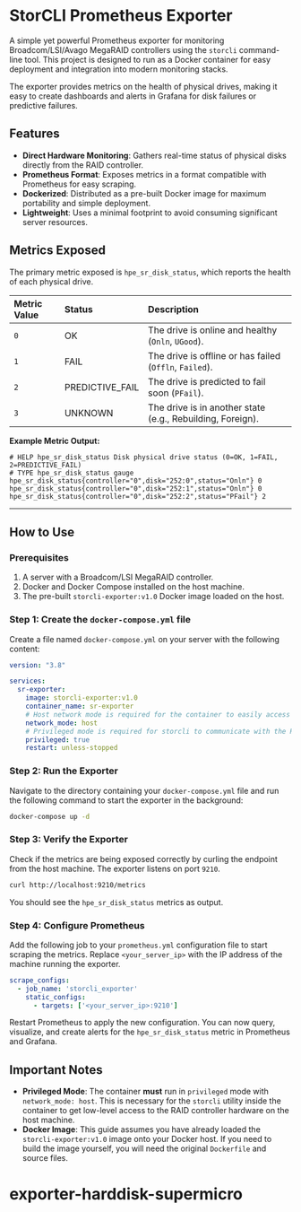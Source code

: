 # StorCLI Prometheus Exporter

A simple yet powerful Prometheus exporter for monitoring Broadcom/LSI/Avago MegaRAID controllers using the `storcli` command-line tool. This project is designed to run as a Docker container for easy deployment and integration into modern monitoring stacks.

The exporter provides metrics on the health of physical drives, making it easy to create dashboards and alerts in Grafana for disk failures or predictive failures.

## Features

- **Direct Hardware Monitoring**: Gathers real-time status of physical disks directly from the RAID controller.
- **Prometheus Format**: Exposes metrics in a format compatible with Prometheus for easy scraping.
- **Dockerized**: Distributed as a pre-built Docker image for maximum portability and simple deployment.
- **Lightweight**: Uses a minimal footprint to avoid consuming significant server resources.

## Metrics Exposed

The primary metric exposed is `hpe_sr_disk_status`, which reports the health of each physical drive.

| Metric Value | Status | Description |
| :--- | :--- | :--- |
| `0` | OK | The drive is online and healthy (`Onln`, `UGood`). |
| `1` | FAIL | The drive is offline or has failed (`Offln`, `Failed`). |
| `2` | PREDICTIVE_FAIL | The drive is predicted to fail soon (`PFail`). |
| `3` | UNKNOWN | The drive is in another state (e.g., Rebuilding, Foreign). |

**Example Metric Output:**
```
# HELP hpe_sr_disk_status Disk physical drive status (0=OK, 1=FAIL, 2=PREDICTIVE_FAIL)
# TYPE hpe_sr_disk_status gauge
hpe_sr_disk_status{controller="0",disk="252:0",status="Onln"} 0
hpe_sr_disk_status{controller="0",disk="252:1",status="Onln"} 0
hpe_sr_disk_status{controller="0",disk="252:2",status="PFail"} 2
```

---

## How to Use

### Prerequisites

1.  A server with a Broadcom/LSI MegaRAID controller.
2.  Docker and Docker Compose installed on the host machine.
3.  The pre-built `storcli-exporter:v1.0` Docker image loaded on the host.

### Step 1: Create the `docker-compose.yml` file

Create a file named `docker-compose.yml` on your server with the following content:

```yaml
version: "3.8"

services:
  sr-exporter:
    image: storcli-exporter:v1.0
    container_name: sr-exporter
    # Host network mode is required for the container to easily access host hardware devices.
    network_mode: host
    # Privileged mode is required for storcli to communicate with the RAID controller.
    privileged: true
    restart: unless-stopped
```

### Step 2: Run the Exporter

Navigate to the directory containing your `docker-compose.yml` file and run the following command to start the exporter in the background:

```bash
docker-compose up -d
```

### Step 3: Verify the Exporter

Check if the metrics are being exposed correctly by curling the endpoint from the host machine. The exporter listens on port `9210`.

```bash
curl http://localhost:9210/metrics
```
You should see the `hpe_sr_disk_status` metrics as output.

### Step 4: Configure Prometheus

Add the following job to your `prometheus.yml` configuration file to start scraping the metrics. Replace `<your_server_ip>` with the IP address of the machine running the exporter.

```yaml
scrape_configs:
  - job_name: 'storcli_exporter'
    static_configs:
      - targets: ['<your_server_ip>:9210']
```
Restart Prometheus to apply the new configuration. You can now query, visualize, and create alerts for the `hpe_sr_disk_status` metric in Prometheus and Grafana.

## Important Notes

- **Privileged Mode**: The container **must** run in `privileged` mode with `network_mode: host`. This is necessary for the `storcli` utility inside the container to get low-level access to the RAID controller hardware on the host machine.
- **Docker Image**: This guide assumes you have already loaded the `storcli-exporter:v1.0` image onto your Docker host. If you need to build the image yourself, you will need the original `Dockerfile` and source files.
# exporter-harddisk-supermicro
